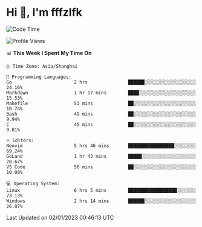 # Hi 👋, I'm fffzlfk

<!--START_SECTION:waka-->
![Code Time](http://img.shields.io/badge/Code%20Time-8%20hrs%2020%20mins-blue)

![Profile Views](http://img.shields.io/badge/Profile%20Views-113-blue)

📊 **This Week I Spent My Time On** 

```text
⌚︎ Time Zone: Asia/Shanghai

💬 Programming Languages: 
Go                       2 hrs               ██████░░░░░░░░░░░░░░░░░░░   24.16% 
Markdown                 1 hr 17 mins        ████░░░░░░░░░░░░░░░░░░░░░   15.53% 
Makefile                 53 mins             ██░░░░░░░░░░░░░░░░░░░░░░░   10.74% 
Bash                     49 mins             ██░░░░░░░░░░░░░░░░░░░░░░░   9.94% 
C                        45 mins             ██░░░░░░░░░░░░░░░░░░░░░░░   9.01%

🔥 Editors: 
Neovim                   5 hrs 46 mins       █████████████████░░░░░░░░   69.24% 
GoLand                   1 hr 43 mins        █████░░░░░░░░░░░░░░░░░░░░   20.67% 
VS Code                  50 mins             ██░░░░░░░░░░░░░░░░░░░░░░░   10.08%

💻 Operating System: 
Linux                    6 hrs 5 mins        ██████████████████░░░░░░░   73.13% 
Windows                  2 hrs 14 mins       ██████░░░░░░░░░░░░░░░░░░░   26.87%

```


 Last Updated on 02/01/2023 00:46:13 UTC
<!--END_SECTION:waka-->
